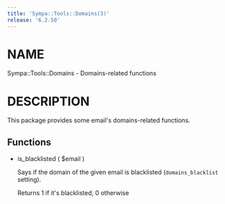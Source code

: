 ```yaml
---
title: 'Sympa::Tools::Domains(3)'
release: '6.2.50'
---
```


# NAME

Sympa::Tools::Domains - Domains-related functions

# DESCRIPTION

This package provides some email's domains-related functions.

## Functions

- is\_blacklisted ( $email )

    Says if the domain of the given email is blacklisted (`domains_blacklist`
    setting).

    Returns 1 if it's blacklisted, 0 otherwise
